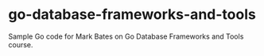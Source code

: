 # go-database-frameworks-and-tools
Sample Go code for Mark Bates on Go Database Frameworks and Tools course.
